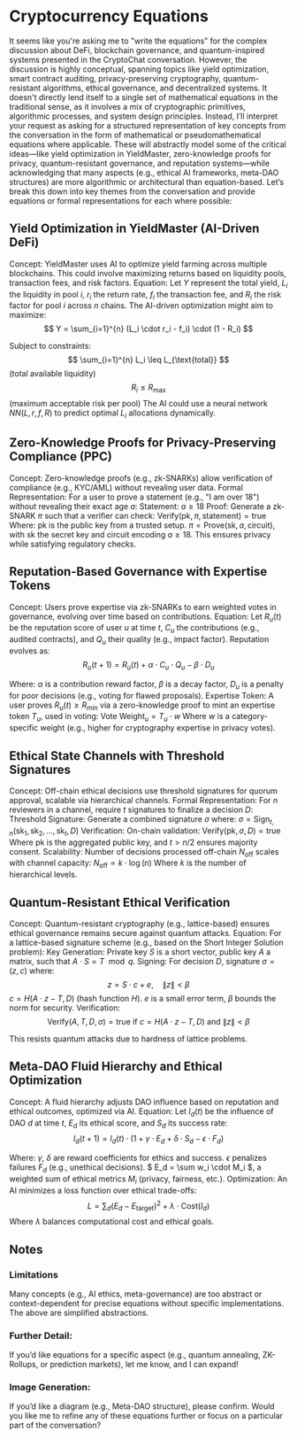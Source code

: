 # Cryptocurrency Equations

It seems like you're asking me to "write the equations" for the complex discussion about DeFi, blockchain governance, and quantum-inspired systems presented in the CryptoChat conversation. However, the discussion is highly conceptual, spanning topics like yield optimization, smart contract auditing, privacy-preserving cryptography, quantum-resistant algorithms, ethical governance, and decentralized systems. It doesn't directly lend itself to a single set of mathematical equations in the traditional sense, as it involves a mix of cryptographic primitives, algorithmic processes, and system design principles.
Instead, I’ll interpret your request as asking for a structured representation of key concepts from the conversation in the form of mathematical or pseudomathematical equations where applicable. These will abstractly model some of the critical ideas—like yield optimization in YieldMaster, zero-knowledge proofs for privacy, quantum-resistant governance, and reputation systems—while acknowledging that many aspects (e.g., ethical AI frameworks, meta-DAO structures) are more algorithmic or architectural than equation-based.
Let’s break this down into key themes from the conversation and provide equations or formal representations for each where possible:
## Yield Optimization in YieldMaster (AI-Driven DeFi)
Concept: YieldMaster uses AI to optimize yield farming across multiple blockchains. This could involve maximizing returns based on liquidity pools, transaction fees, and risk factors.
Equation:
Let $Y$ represent the total yield, $L_i$ the liquidity in pool $i$, $r_i$ the return rate, $f_i$ the transaction fee, and $R_i$ the risk factor for pool $i$ across $n$ chains. The AI-driven optimization might aim to maximize:
$$ Y = \sum_{i=1}^{n} (L_i \cdot r_i - f_i) \cdot (1 - R_i) $$

Subject to constraints:
$$ \sum_{i=1}^{n} L_i \leq L_{\text{total}} $$
 (total available liquidity)
$$ R_i \leq R_{\text{max}} $$
 (maximum acceptable risk per pool)
The AI could use a neural network $NN(L, r, f, R)$ to predict optimal $L_i$ allocations dynamically.
## Zero-Knowledge Proofs for Privacy-Preserving Compliance (PPC)
Concept: Zero-knowledge proofs (e.g., zk-SNARKs) allow verification of compliance (e.g., KYC/AML) without revealing user data.
Formal Representation:
For a user to prove a statement (e.g., "I am over 18") without revealing their exact age $a$:
Statement: 
$a \geq 18$
Proof: Generate a zk-SNARK $\pi$ such that a verifier can check:
$\text{Verify}(\text{pk}, \pi, \text{statement}) = \text{true}$
Where:
$\text{pk}$ is the public key from a trusted setup.
$\pi = \text{Prove}(\text{sk}, a, \text{circuit})$, with $\text{sk}$ the secret key and $\text{circuit}$ encoding $a \geq 18$.
This ensures privacy while satisfying regulatory checks.
## Reputation-Based Governance with Expertise Tokens
Concept: Users prove expertise via zk-SNARKs to earn weighted votes in governance, evolving over time based on contributions.
Equation:
Let $R_u(t)$ be the reputation score of user $u$ at time $t$, $C_u$ the contributions (e.g., audited contracts), and $Q_u$ their quality (e.g., impact factor). Reputation evolves as:
$$ R_u(t+1) = R_u(t) + \alpha \cdot C_u \cdot Q_u - \beta \cdot D_u $$

Where: $\alpha$ is a contribution reward factor, $\beta$ is a decay factor, $D_u$ is a penalty for poor decisions (e.g., voting for flawed proposals).
Expertise Token: A user proves $R_u(t) \geq R_{\text{min}}$ via a zero-knowledge proof to mint an expertise token $T_u$, used in voting: $\text{Vote Weight}_u = T_u \cdot w$
Where $w$ is a category-specific weight (e.g., higher for cryptography expertise in privacy votes).
## Ethical State Channels with Threshold Signatures
Concept: Off-chain ethical decisions use threshold signatures for quorum approval, scalable via hierarchical channels.
Formal Representation:
For $n$ reviewers in a channel, require $t$ signatures to finalize a decision $D$:
Threshold Signature: Generate a combined signature $\sigma$ where:
$\sigma = \text{Sign}_{t,n}(\text{sk}_1, \text{sk}_2, \dots, \text{sk}_t, D)$
Verification: On-chain validation:
$\text{Verify}(\text{pk}, \sigma, D) = \text{true}$
Where $\text{pk}$ is the aggregated public key, and $t > n/2$ ensures majority consent.
Scalability: Number of decisions processed off-chain $N_{\text{off}}$ scales with channel capacity:
$N_{\text{off}} \propto k \cdot \log(n)$
Where $k$ is the number of hierarchical levels.
## Quantum-Resistant Ethical Verification
Concept: Quantum-resistant cryptography (e.g., lattice-based) ensures ethical governance remains secure against quantum attacks.
Equation:
For a lattice-based signature scheme (e.g., based on the Short Integer Solution problem):
Key Generation: Private key $S$ is a short vector, public key $A$ a matrix, such that $A \cdot S = T \mod q$.
Signing: For decision $D$, signature $\sigma = (z, c)$ where:
$$ z = S \cdot c + e, \quad \|z\| < \beta $$
$c = H(A \cdot z - T, D)$ (hash function $H$).
$e$ is a small error term, $\beta$ bounds the norm for security.
Verification:
$$ \text{Verify}(A, T, D, \sigma) = \text{true} \text{ if } c = H(A \cdot z - T, D) \text{ and } \|z\| < \beta $$

This resists quantum attacks due to hardness of lattice problems.
## Meta-DAO Fluid Hierarchy and Ethical Optimization
Concept: A fluid hierarchy adjusts DAO influence based on reputation and ethical outcomes, optimized via AI.
Equation:
Let $I_d(t)$ be the influence of DAO $d$ at time $t$, $E_d$ its ethical score, and $S_d$ its success rate:
$$ I_d(t+1) = I_d(t) \cdot (1 + \gamma \cdot E_d + \delta \cdot S_d - \epsilon \cdot F_d) $$

Where: $\gamma$, $\delta$ are reward coefficients for ethics and success.
$\epsilon$ penalizes failures $F_d$ (e.g., unethical decisions).
$ E_d = \sum w_i \cdot M_i $,
a weighted sum of ethical metrics $M_i$ (privacy, fairness, etc.).
Optimization: An AI minimizes a loss function over ethical trade-offs:
$$ L = \sum_{d} (E_d - E_{\text{target}})^2 + \lambda \cdot \text{Cost}(I_d) $$
Where $\lambda$ balances computational cost and ethical goals.
## Notes
### Limitations
Many concepts (e.g., AI ethics, meta-governance) are too abstract or context-dependent for precise equations without specific implementations. The above are simplified abstractions.
### Further Detail:
If you’d like equations for a specific aspect (e.g., quantum annealing, ZK-Rollups, or prediction markets), let me know, and I can expand!
### Image Generation:
If you’d like a diagram (e.g., Meta-DAO structure), please confirm.
Would you like me to refine any of these equations further or focus on a particular part of the conversation?